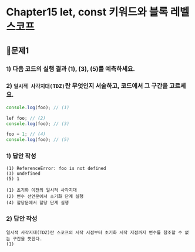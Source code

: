 # Chapter15 let, const 키워드와 블록 레벨 스코프
## 📌문제1

### 1) 다음 코드의 실행 결과 (1), (3), (5)를 예측하세요.

### 2) `일시적 사각지대(TDZ)`란 무엇인지 서술하고, 코드에서 그 구간을 고르세요.

```js
console.log(foo); // (1)

lef foo; // (2)
console.log(foo); // (3)

foo = 1; // (4)
console.log(foo); // (5)
```

### 1) 답안 작성

```
(1) ReferenceError: foo is not defined
(3) undefined
(5) 1
```

```
(1) 초기화 이전의 일시적 사각지대
(2) 변수 선언문에서 초기화 단계 실행
(4) 할당문에서 할당 단계 실행
```

### 2) 답안 작성

```
일시적 사각지대(TDZ)란 스코프의 시작 시점부터 초기화 시작 지점까지 변수를 참조할 수 없는 구간을 뜻한다.
(1)
```

<br>

